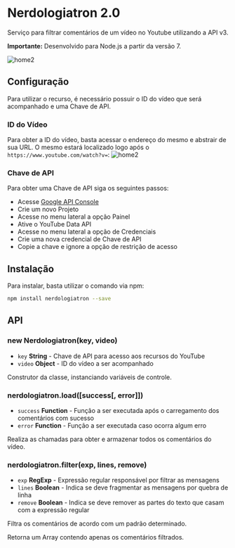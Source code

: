 # Nerdologiatron 2.0

Serviço para filtrar comentários de um vídeo no Youtube utilizando a API v3.

**Importante:** Desenvolvido para Node.js a partir da versão 7.

![home2](https://cloud.githubusercontent.com/assets/924158/25513366/fa94cc9e-2baa-11e7-9afa-f0a1009598a6.png)

## Configuração

Para utilizar o recurso, é necessário possuir o ID do vídeo que será acompanhado e uma Chave de API.

### ID do Vídeo
Para obter a ID do vídeo, basta acessar o endereço do mesmo e abstrair de sua URL. O mesmo estará localizado
logo após o `https://www.youtube.com/watch?v=`:
![home2](https://cloud.githubusercontent.com/assets/924158/25513415/436968d0-2bab-11e7-9b56-af27e7ea7140.png)

### Chave de API

Para obter uma Chave de API siga os seguintes passos:
- Acesse [Google API Console](https://console.developers.google.com/apis/)
- Crie um novo Projeto
- Acesse no menu lateral a opção Painel
- Ative o YouTube Data API
- Acesse no menu lateral a opção de Credenciais
- Crie uma nova credencial de Chave de API
- Copie a chave e ignore a opção de restrição de acesso

## Instalação

Para instalar, basta utilizar o comando via npm:
```sh
npm install nerdologiatron --save
```

## API

### new Nerdologiatron(key, video)
- `key` **String** - Chave de API para acesso aos recursos do YouTube
- `video` **Object** - ID do vídeo a ser acompanhado

Construtor da classe, instanciando variáveis de controle.

### nerdologiatron.load([success[, error]])
- `success` **Function** - Função a ser executada após o carregamento dos comentários com sucesso
- `error` **Function** - Função a ser executada caso ocorra algum erro

Realiza as chamadas para obter e armazenar todos os comentários do vídeo.

### nerdologiatron.filter(exp, lines, remove)
- `exp` **RegExp** - Expressão regular responsável por filtrar as mensagens
- `lines` **Boolean** - Indica se deve fragmentar as mensagens por quebra de linha
- `remove` **Boolean** - Indica se deve remover as partes do texto que casam com a expressão regular

Filtra os comentários de acordo com um padrão determinado.

Retorna um Array contendo apenas os comentários filtrados.

